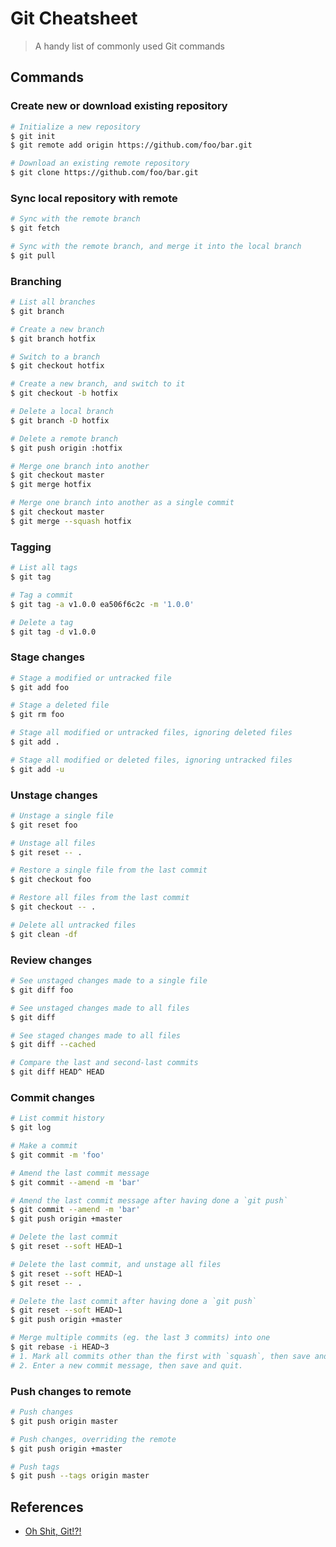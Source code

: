 # Git Cheatsheet

> A handy list of commonly used Git commands

## Commands

### Create new or download existing repository

```sh
# Initialize a new repository
$ git init
$ git remote add origin https://github.com/foo/bar.git

# Download an existing remote repository
$ git clone https://github.com/foo/bar.git
```

### Sync local repository with remote

```sh
# Sync with the remote branch
$ git fetch

# Sync with the remote branch, and merge it into the local branch
$ git pull
```

### Branching

```sh
# List all branches
$ git branch

# Create a new branch
$ git branch hotfix

# Switch to a branch
$ git checkout hotfix

# Create a new branch, and switch to it
$ git checkout -b hotfix

# Delete a local branch
$ git branch -D hotfix

# Delete a remote branch
$ git push origin :hotfix

# Merge one branch into another
$ git checkout master
$ git merge hotfix

# Merge one branch into another as a single commit
$ git checkout master
$ git merge --squash hotfix
```

### Tagging

```sh
# List all tags
$ git tag

# Tag a commit
$ git tag -a v1.0.0 ea506f6c2c -m '1.0.0'

# Delete a tag
$ git tag -d v1.0.0
```

### Stage changes

```sh
# Stage a modified or untracked file
$ git add foo

# Stage a deleted file
$ git rm foo

# Stage all modified or untracked files, ignoring deleted files
$ git add .

# Stage all modified or deleted files, ignoring untracked files
$ git add -u
```

### Unstage changes

```sh
# Unstage a single file
$ git reset foo

# Unstage all files
$ git reset -- .

# Restore a single file from the last commit
$ git checkout foo

# Restore all files from the last commit
$ git checkout -- .

# Delete all untracked files
$ git clean -df
```

### Review changes

```sh
# See unstaged changes made to a single file
$ git diff foo

# See unstaged changes made to all files
$ git diff

# See staged changes made to all files
$ git diff --cached

# Compare the last and second-last commits
$ git diff HEAD^ HEAD
```

### Commit changes

```sh
# List commit history
$ git log

# Make a commit
$ git commit -m 'foo'

# Amend the last commit message
$ git commit --amend -m 'bar'

# Amend the last commit message after having done a `git push`
$ git commit --amend -m 'bar'
$ git push origin +master

# Delete the last commit
$ git reset --soft HEAD~1

# Delete the last commit, and unstage all files
$ git reset --soft HEAD~1
$ git reset -- .

# Delete the last commit after having done a `git push`
$ git reset --soft HEAD~1
$ git push origin +master

# Merge multiple commits (eg. the last 3 commits) into one
$ git rebase -i HEAD~3
# 1. Mark all commits other than the first with `squash`, then save and quit.
# 2. Enter a new commit message, then save and quit.
```

### Push changes to remote

```sh
# Push changes
$ git push origin master

# Push changes, overriding the remote
$ git push origin +master

# Push tags
$ git push --tags origin master
```

## References

- [Oh Shit, Git!?!](https://ohshitgit.com/)
